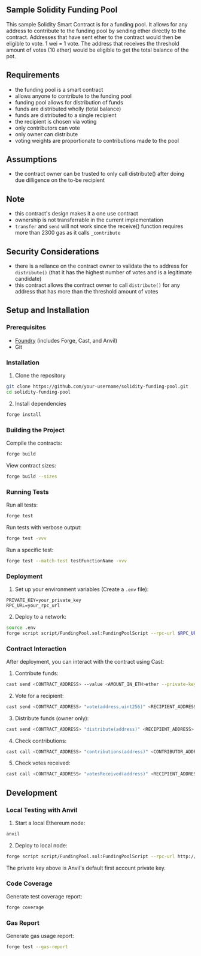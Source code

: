 ##  Sample Solidity Funding Pool

This sample Solidity Smart Contract is for a funding pool. It allows for any address to contribute to the funding pool by sending ether directly to the contract. Addresses that have sent ether to the contract would then be eligible to vote. 1 wei = 1 vote. The address that receives the threshold amount of votes (10 ether) would be eligible to get the total balance of the pot.

## Requirements

- the funding pool is a smart contract
- allows anyone to contribute to the funding pool
- funding pool allows for distribution of funds
- funds are distributed wholly (total balance)
- funds are distributed to a single recipient
- the recipient is chosen via voting
- only contributors can vote
- only owner can distribute
- voting weights are proportionate to contributions made to the pool

## Assumptions
- the contract owner can be trusted to only call distribute() after doing due dilligence on the to-be recipient

## Note
- this contract's design makes it a one use contract
- ownership is not transferrable in the current implementation
- `transfer` and `send` will not work since the receive() function requires more than 2300 gas as it calls `_contribute`

## Security Considerations
- there is a reliance on the contract owner to validate the `to` address for `distribute()` (that it has the highest number of votes and is a legitimate candidate)
- this contract allows the contract owner to call `distribute()` for any address that has more than the threshold amount of votes

## Setup and Installation

### Prerequisites
- [Foundry](https://book.getfoundry.sh/getting-started/installation) (includes Forge, Cast, and Anvil)
- Git

### Installation

1. Clone the repository
```bash
git clone https://github.com/your-username/solidity-funding-pool.git
cd solidity-funding-pool
```

2. Install dependencies
```bash
forge install
```

### Building the Project

Compile the contracts:
```bash
forge build
```

View contract sizes:
```bash
forge build --sizes
```

### Running Tests

Run all tests:
```bash
forge test
```

Run tests with verbose output:
```bash
forge test -vvv
```

Run a specific test:
```bash
forge test --match-test testFunctionName -vvv
```

### Deployment

1. Set up your environment variables (Create a `.env` file):
```
PRIVATE_KEY=your_private_key
RPC_URL=your_rpc_url
```

2. Deploy to a network:
```bash
source .env
forge script script/FundingPool.sol:FundingPoolScript --rpc-url $RPC_URL --private-key $PRIVATE_KEY --broadcast
```

### Contract Interaction

After deployment, you can interact with the contract using Cast:

1. Contribute funds:
```bash
cast send <CONTRACT_ADDRESS> --value <AMOUNT_IN_ETH>ether --private-key $PRIVATE_KEY
```

2. Vote for a recipient:
```bash
cast send <CONTRACT_ADDRESS> "vote(address,uint256)" <RECIPIENT_ADDRESS> <VOTES_TO_CAST> --private-key $PRIVATE_KEY
```

3. Distribute funds (owner only):
```bash
cast send <CONTRACT_ADDRESS> "distribute(address)" <RECIPIENT_ADDRESS> --private-key $PRIVATE_KEY
```

4. Check contributions:
```bash
cast call <CONTRACT_ADDRESS> "contributions(address)" <CONTRIBUTOR_ADDRESS>
```

5. Check votes received:
```bash
cast call <CONTRACT_ADDRESS> "votesReceived(address)" <RECIPIENT_ADDRESS>
```

## Development

### Local Testing with Anvil

1. Start a local Ethereum node:
```bash
anvil
```

2. Deploy to local node:
```bash
forge script script/FundingPool.sol:FundingPoolScript --rpc-url http://localhost:8545 --private-key 0xac0974bec39a17e36ba4a6b4d238ff944bacb478cbed5efcae784d7bf4f2ff80 --broadcast
```

The private key above is Anvil's default first account private key.

### Code Coverage

Generate test coverage report:
```bash
forge coverage
```

### Gas Report

Generate gas usage report:
```bash
forge test --gas-report
```